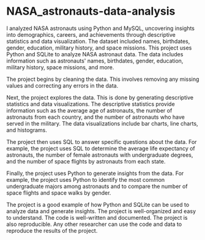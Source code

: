 # NASA_astronauts-data-analysis
I analyzed NASA astronauts using Python and MySQL, uncovering insights into demographics, careers, and achievements through descriptive statistics and data visualization. The dataset included names, birthdates, gender, education, military history, and space missions.
This project uses Python and SQLite to analyze NASA astronaut data. The data includes information such as astronauts' names, birthdates, gender, education, military history, space missions, and more.

The project begins by cleaning the data. This involves removing any missing values and correcting any errors in the data.

Next, the project explores the data. This is done by generating descriptive statistics and data visualizations. The descriptive statistics provide information such as the average age of astronauts, the number of astronauts from each country, and the number of astronauts who have served in the military. The data visualizations include bar charts, line charts, and histograms.

The project then uses SQL to answer specific questions about the data. For example, the project uses SQL to determine the average life expectancy of astronauts, the number of female astronauts with undergraduate degrees, and the number of space flights by astronauts from each state.

Finally, the project uses Python to generate insights from the data. For example, the project uses Python to identify the most common undergraduate majors among astronauts and to compare the number of space flights and space walks by gender.

The project is a good example of how Python and SQLite can be used to analyze data and generate insights. The project is well-organized and easy to understand. The code is well-written and documented. The project is also reproducible. Any other researcher can use the code and data to reproduce the results of the project.

